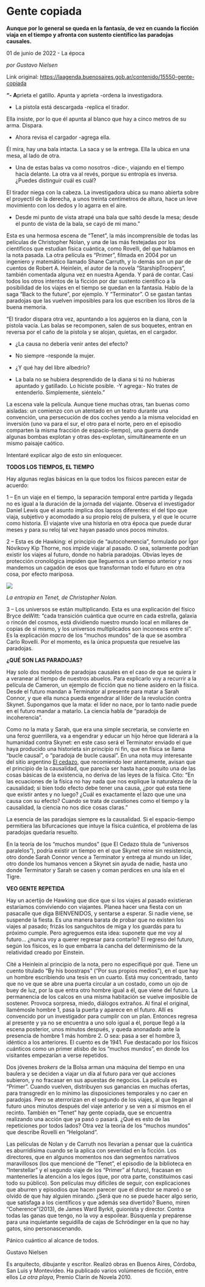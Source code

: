 # Gente copiada

**Aunque por lo general se queda en la fantasía, de vez en cuando la ficción viaja en el tiempo y afronta con sustento científico las paradojas causales.**

01 de junio de 2022 - La época

_por Gustavo Nielsen_

Link original: https://laagenda.buenosaires.gob.ar/contenido/15550-gente-copiada



**“- A**prieta el gatillo. Apunta y aprieta -ordena la investigadora.




- La pistola está descargada -replica el tirador.




Ella insiste, por lo que él apunta al blanco que hay a cinco metros de su arma. Dispara.




- Ahora revisa el cargador -agrega ella.




Él mira, hay una bala intacta. La saca y se la entrega. Ella la ubica en una mesa, al lado de otra.




- Una de estas balas va como nosotros -dice-, viajando en el tiempo hacia delante. La otra va al revés, porque su entropía es inversa. ¿Puedes distinguir cuál es cuál?




El tirador niega con la cabeza. La investigadora ubica su mano abierta sobre el proyectil de la derecha, a unos treinta centímetros de altura, hace un leve movimiento con los dedos y lo agarra en el aire.




- Desde mi punto de vista atrapé una bala que saltó desde la mesa; desde el punto de vista de la bala, se cayó de mi mano.”




Esta es una hermosa escena de “Tenet”, la más incomprensible de todas las películas de Christopher Nolan, y una de las más festejadas por los científicos que estudian física cuántica, como Rovelli, del que hablamos en la nota pasada. La otra película es “Primer”, filmada en 2004 por un ingeniero y matemático llamado Shane Carruth, y lo demás son un par de cuentos de Robert A. Heinlein, el autor de la novela “StarshipTroopers”, también comentada alguna vez en nuestra Agenda. Y pará de contar. Casi todos los otros intentos de la ficción por dar sustento científico a la posibilidad de los viajes en el tiempo se quedan en la fantasía. Hablo de la saga “Back to the future”, por ejemplo. Y “Terminator”. O se gastan tantas paradojas que las vuelven imposibles para los que escriben los libros de la buena memoria.




“El tirador dispara otra vez, apuntando a los agujeros en la diana, con la pistola vacía. Las balas se recomponen, salen de sus boquetes, entran en reversa por el caño de la pistola y se alojan, quietas, en el cargador.




- ¿La causa no debería venir antes del efecto?




- No siempre -responde la mujer.




- ¿Y qué hay del libre albedrío?




- La bala no se hubiera desprendido de la diana si tú no hubieras apuntado y gatillado. Lo hiciste posible. -Y agrega:- No trates de entenderlo. Simplemente, siéntelo.”




La escena vale la película. Aunque tiene muchas otras, tan buenas como aisladas: un comienzo con un atentado en un teatro durante una convención, una persecución de dos coches yendo a la misma velocidad en inversión (uno va para el sur, el otro para el norte, pero en el episodio comparten la misma fracción de espacio-tiempo), una guerra donde algunas bombas explotan y otras des-explotan, simultáneamente en un mismo paisaje caótico.




Intentaré explicar algo de esto sin enloquecer.




**TODOS LOS TIEMPOS, EL TIEMPO**




Hay algunas reglas básicas en la que todos los físicos parecen estar de acuerdo:




1 – En un viaje en el tiempo, la separación temporal entre partida y llegada no es igual a la duración de la jornada del viajante. Observa el investigador Daniel Lewis que el asunto implica dos lapsos diferentes: el del tipo que viaja, subjetivo y acomodado a su propio reloj de pulsera, y el que le ocurre como historia. El viajante vive una historia en otra época que puede durar meses y para su reloj tal vez hayan pasado unos pocos minutos.




2 – Esta es de Hawking: el principio de “autocoherencia”, formulado por Ígor Nóvikovy Kip Thorne, nos impide viajar al pasado. O sea, solamente podrían existir los viajes al futuro, donde no habría paradojas. Obvias leyes de protección cronológica impiden que lleguemos a un tiempo anterior y nos mandemos un cagadón de esos que transforman todo el futuro en otra cosa, por efecto mariposa.




![](https://cdn.feater.me/files/images/255867/f6488b23-8082-4e52-95b2-8795c61adfa9.jpg)




*La entropía en Tenet, de Christopher Nolan.*




3 – Los universos se están multiplicando. Esta es una explicación del físico Bryce deWitt: “cada transición cuántica que ocurre en cada estrella, galaxia o rincón del cosmos, está dividiendo nuestro mundo local en millares de copias de sí mismo, y los universos multiplicados son inconexos entre sí”. Es la explicación *macro* de los “muchos mundos” de la que se asombra Carlo Rovelli. Por el momento, es la única propuesta que resuelve las paradojas.




**¿QUÉ SON LAS PARADOJAS?**




Hay solo dos modelos de paradojas causales en el caso de que se quiera ir a veranear al tiempo de nuestros abuelos. Para explicarlo voy a recurrir a la película de Cameron, un ejemplo de ficción que no tiene asidero en la física. Desde el futuro mandan a Terminator al presente para matar a Sarah Connor, y que ella nunca pueda engendrar al líder de la revolución contra Skynet. Supongamos que la mata: el líder no nace, por lo tanto nadie puede en el futuro mandar a matarlo. La ciencia habla de “paradoja de incoherencia”.




Como no la mata y Sarah, que era una simple secretaria, se convierte en una feroz guerrillera, va a engendrar y educar un hijo héroe que liderará a la humanidad contra Skynet: en este caso será el Terminator enviado el que haya producido una historieta sin principio ni fin, que en física se llama “bucle causal”, o “paradoja de bucle causal”. En una nota muy interesante del sitio argentino [El cedazo](https://eltamiz.com/elcedazo/2009/08/17/analisis-de-las-paradojas-del-viaje-en-el-tiempo/), que recomiendo leer atentamente, avisan que el principio de la causalidad, que parecía ser hasta hace poquito una de las cosas básicas de la existencia, no deriva de las leyes de la física. Cito: “En las ecuaciones de la física no hay nada que nos explique la naturaleza de la causalidad; si bien todo efecto debe tener una causa, ¿por qué esta tiene que existir antes y no luego? ¿Cuál es exactamente el lazo que une una causa con su efecto? Cuando se trata de cuestiones como el tiempo y la causalidad, la ciencia no nos dice cosas claras.”




La esencia de las paradojas siempre es la causalidad. Si el espacio-tiempo permitiera las bifurcaciones que intuye la física cuántica, el problema de las paradojas quedaría resuelto.




En la teoría de los “muchos mundos” (que El Cedazo titula de “universos paralelos”), podría existir un tiempo en el que Skynet reine sin resistencia, otro donde Sarah Connor vence a Terminator y entrega al mundo un líder, otro donde los humanos vencen a Skynet sin ayuda de nadie, hasta uno donde Terminator y Sarah se casen y coman perdices en una isla en el Tigre.




**VEO GENTE REPETIDA**




Hay un acertijo de Hawking que dice que si los viajes al pasado existieran estaríamos conviviendo con viajantes. Planea hacer una fiesta con un pasacalle que diga BIENVENIDOS, y sentarse a esperar. Si nadie viene, se suspende la fiesta. Es una manera barata de probar que no existen los viajes al pasado; frizás los sanguchitos de miga y los guardás para tu próximo cumple. Pero agreguemos esta idea: suponete que me voy al futuro… ¿nunca voy a querer regresar para contarlo? El regreso del futuro, según los físicos, es lo que embarra la cancha del determinismo de la relatividad creado por Einstein.




Cité a Heinlein al principio de la nota, pero no especifiqué por qué. Tiene un cuento titulado “By his boostraps” (“Por sus propios medios”), en el que hay un hombre escribiendo una tesis en un cuarto. Está muy concentrado, tanto que no ve que se abre una puerta circular a un costado, como un ojo de buey de luz, por la que entra otro hombre igual a él, que viene del futuro. La permanencia de los calcos en una misma habitación se vuelve imposible de sostener. Provoca sorpresa, miedo, diálogos extraños. Al final el original, llamémosle hombre 1, pasa la puerta y aparece en el futuro. Allí es convencido por un investigador para cumplir con un plan. Entonces regresa al presente y ya no se encuentra a uno solo igual a él, porque llegó a la escena posterior, unos minutos después, y queda anonadado ante la presencia de hombre 1 más hombre 2. O sea: pasa a ser el hombre 3, idéntico a los anteriores. El cuento es de 1941. Fue destacado por los físicos cuánticos como un primer atisbo de los “muchos mundos”, en donde los visitantes empezarían a verse repetidos.




Dos jóvenes *brokers* de la Bolsa arman una máquina del tiempo en una baulera y se deciden a viajar un día al futuro para ver qué acciones subieron, y no fracasar en sus apuestas de negocios. La película es “Primer”. Cuando vuelven, distribuyen sus ganancias en muchas ofertas, para transgredir en lo mínimo las disposiciones temporales y no caer en paradojas. Pero se aterrorizan en el segundo de los viajes, al que llegan al futuro unos minutos después del viaje anterior y se ven a sí mismos en el recinto. También en “Tenet” hay gente copiada, que se encuentra realizando una acción que ya pasó o pasará. ¿Qué es esto de las repeticiones por todos lados? Otra vez la teoría de los “muchos mundos” que describe Rovelli en “Helgoland”.




Las películas de Nolan y de Carruth nos llevarían a pensar que la cuántica es aburridísima cuando se la aplica con severidad en la ficción. Los directores, que en algunos momentos nos dan segmentos narrativos maravillosos (los que mencioné de “Tenet”, el episodio de la biblioteca en “Interstellar” y el segundo viaje de los “Primer” al futuro), fracasan en mantenerles la atención a los legos (que, por otra parte, constituimos casi todo su público). Son películas muy difíciles de seguir, con explicaciones que aburren y episodios que hacen parecer que el director se mareó o se olvidó de que hay alguien mirando. ¿Será que no se puede hacer algo serio, que satisfaga a los científicos y que además sea divertido? Bueno, miren “Coherence”(2013), de James Ward Byrkit, guionista y director. Contra todas las ganas que tengo, no la voy a espoilear. Búsquenla y prepárense para una inquietante seguidilla de cajas de Schrödinger en la que no hay gatos, sino personascenando.




Pánico cuántico al alcance de todos.




Gustavo Nielsen




Es arquitecto, dibujante y escritor. Realizó obras en Buenos Aires, Córdoba, San Luis y Montevideo. Ha publicado varios volúmenes de ficción, entre ellos *La otra playa*, Premio Clarín de Novela 2010.



